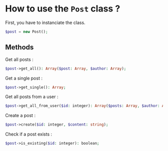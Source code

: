 # How to use the `Post` class ?

First, you have to instanciate the class.

```php
$post = new Post();
```

## Methods

Get all posts :

```php
$post->get_all(): Array($post: Array, $author: Array);
```

Get a single post :

```php
$post->get_single(): Array;
```

Get all posts from a user :

```php
$post->get_all_from_user($id: integer): Array($posts: Array, $author: Array);
```

Create a post :

```php
$post->create($id: integer, $content: string);
```

Check if a post exists :

```php
$post->is_existing($id: integer): boolean;
```
